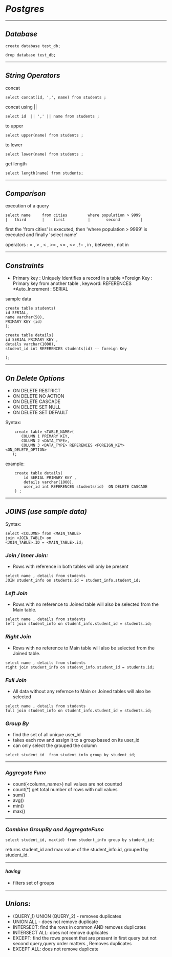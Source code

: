 # _Postgres_

----

## _Database_

```
create database test_db;
```

```
drop database test_db;
```

---- 

## _String Operators_

concat

```
select concat(id, ',', name) from students ;
```

concat using ||

```
select id  || ',' || name from students ;
```

to upper

```
select upper(name) from students ;
```

to lower

```
select lower(name) from students ;
```

get length

```
select length(name) from students;
```

----

## _Comparison_

execution of a query

```
select name     from cities         where population > 9999
|   third       |    first          |       second         |
```

first the 'from cities' is executed,
then 'where population > 9999' is executed
and finally 'select name'

operators : = , > , < , >= , <= , <> , != , in , between , not in

----

## _Constraints_

* Primary key : Uniquely Identifies a record in a table
  *Foreign Key : Primary key from another table , keyword: REFERENCES
  *Auto_Increment : SERIAL

sample data

```
create table students(
id SERIAL,
name varchar(50),
PRIMARY KEY (id)
);

create table details(
id SERIAL PRIMARY KEY ,
details varchar(1000),
student_id int REFERENCES students(id) -- foreign Key

);

```

---

## _On Delete Options_

* ON DELETE RESTRICT
* ON DELETE NO ACTION
* ON DELETE CASCADE
* ON DELETE SET NULL
* ON DELETE SET DEFAULT

Syntax:

 ```
     create table <TABLE_NAME>(
        COLUMN 1 PRIMARY KEY,
        COLUMN 2 <DATA_TYPE>,
        COLUMN 3 <DATA_TYPE> REFERENCES <FOREIGN_KEY> <ON_DELETE_OPTION>
    );
``` 

example:

```
    create table details(
        id SERIAL PRIMARY KEY ,
        details varchar(1000),
        user_id int REFERENCES students(id)  ON DELETE CASCADE
    ) ;
```

----

## _JOINS    (use sample data)_

Syntax:

```
select <COLUMN> from <MAIN_TABLE> 
join <JOIN_TABLE> on 
<JOIN_TABLE>.ID = <MAIN_TABLE>.id;
```

### _Join / Inner Join:_

* Rows with reference in both tables will only be present

```
select name , details from students 
JOIN student_info on students.id = student_info.student_id;
```

### _Left Join_

* Rows with no reference to Joined table will also be selected from the Main table.

```
select name , details from students 
left join student_info on student_info.student_id = students.id;
```

### _Right Join_

* Rows with no reference to Main table will also be selected from the Joined table.

```
select name , details from students 
right join student_info on student_info.student_id = students.id;
```

### _Full Join_

* All data without any refernce to Main or Joined tables will also be selected

```
select name , details from students 
full join student_info on student_info.student_id = students.id;
```

### _Group By_

* find the set of all unique user_id
* takes each row and assign it to a group based on its user_id
* can only select the grouped the column

```
select student_id  from student_info group by student_id;
```

----

### _Aggregate Func_

* count(<column_name>) null values are not counted
* count(*) get total number of rows with null values
* sum()
* avg()
* min()
* max()

----

### _Combine GroupBy and AggregateFunc_

```
select student_id, max(id) from student_info group by student_id;
```

returns student_id and max value of the student_info.id, grouped by student_id.

----

#### _having_

* filters set of groups

----

## _Unions:_

* (QUERY_1) UNION (QUERY_2)  - removes duplicates
* UNION ALL - does not remove duplicate
* INTERSECT: find the rows in common AND removes duplicates
* INTERSECT ALL: does not remove duplicates
* EXCEPT: find the rows present that are present in first query but not second query,query order matters , Removes
  duplicates
* EXCEPT ALL: does not remove duplicate

